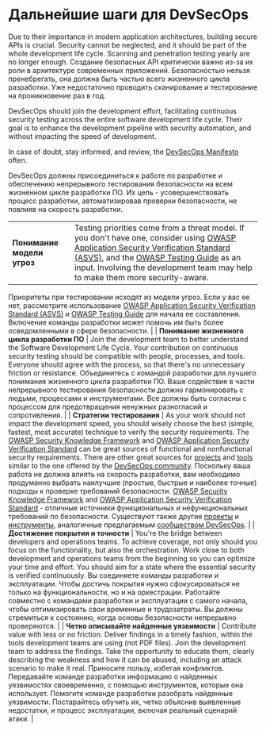 Дальнейшие шаги для DevSecOps
=========================

Due to their importance in modern application architectures, building secure
APIs is crucial. Security cannot be neglected, and it should be part of the
whole development life cycle. Scanning and penetration testing yearly are no
longer enough.
Создание безопасных API критически важно из-за их роли в архитектуре современных приложений. Безопасностью нельзя пренебрегать, она должна быть частью всего жизненного цикла разработки. Уже недостаточно проводить сканирование и тестирование на проникновение раз в год.

DevSecOps should join the development effort, facilitating continuous security
testing across the entire software development life cycle. Their goal is to
enhance the development pipeline with security automation, and without impacting
the speed of development.

In case of doubt, stay informed, and review, the [DevSecOps Manifesto][1] often.

DevSecOps должны присоединиться к работе по разработке и обеспечению непрерывного тестирования безопасности на всем жизненном цикле разработки ПО. Их цель - усовершенствовать процесс разработки, автоматизировав проверки безопасности, не повлияв на скорость разработки.

| | |
|-|-|
| **Понимание модели угроз** | Testing priorities come from a threat model. If you don't have one, consider using [OWASP Application Security Verification Standard (ASVS)][2], and the [OWASP Testing Guide][3] as an input. Involving the development team may help to make them more security-aware.
Приоритеты при тестировании исходят из модели угроз. Если у вас ее нет, рассмотрите использование [OWASP Application Security Verification Standard (ASVS)][2] и [OWASP Testing Guide][3] для начала ее составления. Включение команды разработки может помочь им быть более осведомленными в сфере безопасности.
|
| **Понимание жизненного цикла разработки ПО** | Join the development team to better understand the Software Development Life Cycle. Your contribution on continuous security testing should be compatible with people, processes, and tools. Everyone should agree with the process, so that there's no unnecessary friction or resistance.
Объединитесь с командой разработки для лучшего понимания жизненного цикла разработки ПО. Ваше содействие в части непрерывного тестирования безопасности должно гармонировать с людьми, процессами и инструментами. Все должны быть согласны с процессом для предотвращения ненужных разногласий и сопротивления.
|
| **Стратегии тестирования** | As your work should not impact the development speed, you should wisely choose the best (simple, fastest, most accurate) technique to verify the security requirements. The [OWASP Security Knowledge Framework][4] and [OWASP Application Security Verification Standard][5] can be great sources of functional and nonfunctional security requirements. There are other great sources for [projects][6] and [tools][7] similar to the one offered by the [DevSecOps community][8].
Поскольку ваша работа не должна влиять на скорость разработки, вам необходимо продуманно выбрать наилучшие (простые, быстрые и наиболее точные) подходы к проверке требований безопасности. [OWASP Security Knowledge Framework][4] and [OWASP Application Security Verification Standard][5] - отличные источники функциональных и нефункциональных требований по безопасности. Существуют также другие [проекты][6] и [инструменты][7], аналогичные предлагаемым [сообществом DevSecOps][8].
|
| **Достижение покрытия и точности** | You're the bridge between developers and operations teams. To achieve coverage, not only should you focus on the functionality, but also the orchestration. Work close to both development and operations teams from the beginning so you can optimize your time and effort. You should aim for a state where the essential security is verified continuously.
Вы соединяете команды разработки и эксплуатации. Чтобы достичь покрытия нужно сфокусироваться не только на функциональности, но и на оркестрации. Работайте совместно с командами разработки и эксплуатации с самого начала, чтобы оптимизировать свои временные и трудозатраты. Вы должны стремиться к состоянию, когда основы безопасности непрерывно проверяются.
|
| **Четко описывайте найденные уязвимости** | Contribute value with less or no friction. Deliver findings in a timely fashion, within the tools development teams are using (not PDF files). Join the development team to address the findings. Take the opportunity to educate them, clearly describing the weakness and how it can be abused, including an attack scenario to make it real.
Приносите пользу, избегая конфликтов. Передавайте команде разработки информацию о найденных уязвимостях своевременно, с помощью инструментов, которые она использует. Помогите команде разработки разобрать найденные уязвимости. Постарайтесь обучить их, четко объяснив выявленные недостатки, и процесс эксплуатации, включая реальный сценарий атаки.
|

[1]: https://www.devsecops.org/
[2]: https://www.owasp.org/index.php/Category:OWASP_Application_Security_Verification_Standard_Project
[3]: https://www.owasp.org/index.php/OWASP_Testing_Project
[4]: https://www.owasp.org/index.php/OWASP_Security_Knowledge_Framework
[5]: https://www.owasp.org/index.php/Category:OWASP_Application_Security_Verification_Standard_Project
[6]: http://devsecops.github.io/
[7]: https://github.com/devsecops/awesome-devsecops
[8]: http://devsecops.org

